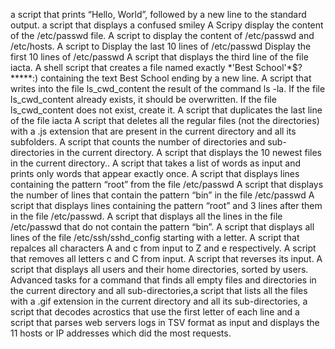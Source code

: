  a script that prints “Hello, World”, followed by a new line to the standard output.
 a script that displays a confused smiley 
A Scripy display the content of the /etc/passwd file. 
A script to display the content of /etc/passwd and /etc/hosts. 
A script to Display the last 10 lines of /etc/passwd 
Display the first 10 lines of /etc/passwd 
A  script that displays the third line of the file iacta. 
A  shell script that creates a file named exactly \*\'Best School\'\*$\?\*\*\*\*\*:) containing the text Best School ending by a new line. 
A script that writes into the file ls_cwd_content the result of the command ls -la. If the file ls_cwd_content already exists, it should be overwritten. If the file ls_cwd_content does not exist, create it. 
A script that duplicates the last line of the file iacta 
A script  that deletes all the regular files (not the directories) with a .js extension that are present in the current directory and all its subfolders. 
A script that counts the number of directories and sub-directories in the current directory. 
A script that displays the 10 newest files in the current directory.. 
A script that  takes a list of words as input and prints only words that appear exactly once. 
A script that displays lines containing the pattern “root” from the file /etc/passwd 
A script that displays the number of lines that contain the pattern “bin” in the file /etc/passwd 
A script that displays  lines containing the pattern “root” and 3 lines after them in the file /etc/passwd. 
A script that displays all the lines in the file /etc/passwd that do not contain the pattern “bin”. 
A script that displays  all lines of the file /etc/ssh/sshd_config starting with a letter. 
A script that repalces all characters A and c from input to Z and e respectively. 
A script that removes all letters c and C from input. 
A script that reverses its input. 
A script that displays all users and their home directories, sorted by users.
Advanced tasks for  a command that finds all empty files and directories in the current directory and all sub-directories,a script that lists all the files with a .gif extension in the current directory and all its sub-directories, a script that decodes acrostics that use the first letter of each line and  a script that parses web servers logs in TSV format as input and displays the 11 hosts or IP addresses which did the most requests.
